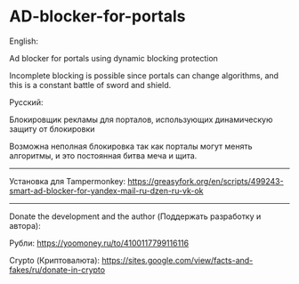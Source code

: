 # AD-blocker-for-portals
English:

Ad blocker for portals using dynamic blocking protection

Incomplete blocking is possible since portals can change algorithms, and this is a constant battle of sword and shield. 

Русский:

Блокировщик рекламы для порталов, использующих динамическую защиту от блокировки

Возможна неполная блокировка так как порталы могут менять алгоритмы, и это постоянная битва меча и щита.

************
Установка для Tampermonkey:
https://greasyfork.org/en/scripts/499243-smart-ad-blocker-for-yandex-mail-ru-dzen-ru-vk-ok 

************

Donate the development and the author (Поддержать разработку и автора):

Рубли:
https://yoomoney.ru/to/4100117799116116

Crypto (Криптовалюта):
https://sites.google.com/view/facts-and-fakes/ru/donate-in-crypto
